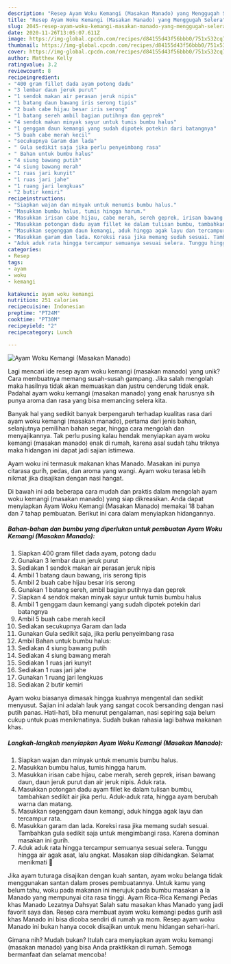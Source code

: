 ```yaml
---
description: "Resep Ayam Woku Kemangi (Masakan Manado) yang Menggugah Selera"
title: "Resep Ayam Woku Kemangi (Masakan Manado) yang Menggugah Selera"
slug: 2045-resep-ayam-woku-kemangi-masakan-manado-yang-menggugah-selera
date: 2020-11-26T13:05:07.611Z
image: https://img-global.cpcdn.com/recipes/d84155d43f56bbb0/751x532cq70/ayam-woku-kemangi-masakan-manado-foto-resep-utama.jpg
thumbnail: https://img-global.cpcdn.com/recipes/d84155d43f56bbb0/751x532cq70/ayam-woku-kemangi-masakan-manado-foto-resep-utama.jpg
cover: https://img-global.cpcdn.com/recipes/d84155d43f56bbb0/751x532cq70/ayam-woku-kemangi-masakan-manado-foto-resep-utama.jpg
author: Matthew Kelly
ratingvalue: 3.2
reviewcount: 8
recipeingredient:
- "400 gram fillet dada ayam potong dadu"
- "3 lembar daun jeruk purut"
- "1 sendok makan air perasan jeruk nipis"
- "1 batang daun bawang iris serong tipis"
- "2 buah cabe hijau besar iris serong"
- "1 batang sereh ambil bagian putihnya dan geprek"
- "4 sendok makan minyak sayur untuk tumis bumbu halus"
- "1 genggam daun kemangi yang sudah dipotek potekin dari batangnya"
- "5 buah cabe merah kecil"
- "secukupnya Garam dan lada"
- " Gula sedikit saja jika perlu penyeimbang rasa"
- " Bahan untuk bumbu halus"
- "4 siung bawang putih"
- "4 siung bawang merah"
- "1 ruas jari kunyit"
- "1 ruas jari jahe"
- "1 ruang jari lengkuas"
- "2 butir kemiri"
recipeinstructions:
- "Siapkan wajan dan minyak untuk menumis bumbu halus."
- "Masukkan bumbu halus, tumis hingga harum."
- "Masukkan irisan cabe hijau, cabe merah, sereh geprek, irisan bawang daun, daun jeruk purut dan air jeruk nipis. Aduk rata."
- "Masukkan potongan dadu ayam fillet ke dalam tulisan bumbu, tambahkan sedikit air jika perlu. Aduk-aduk rata, hingga ayam berubah warna dan matang."
- "Masukkan segenggam daun kemangi, aduk hingga agak layu dan tercampur rata."
- "Masukkan garam dan lada. Koreksi rasa jika memang sudah sesuai. Tambahkan gula sedikit saja untuk mengimbangi rasa. Karena dominan masakan ini gurih."
- "Aduk aduk rata hingga tercampur semuanya sesuai selera. Tunggu hingga air agak asat, lalu angkat. Masakan siap dihidangkan. Selamat menikmati 🥰"
categories:
- Resep
tags:
- ayam
- woku
- kemangi

katakunci: ayam woku kemangi 
nutrition: 251 calories
recipecuisine: Indonesian
preptime: "PT24M"
cooktime: "PT30M"
recipeyield: "2"
recipecategory: Lunch

---
```



![Ayam Woku Kemangi (Masakan Manado)](https://img-global.cpcdn.com/recipes/d84155d43f56bbb0/751x532cq70/ayam-woku-kemangi-masakan-manado-foto-resep-utama.jpg)

Lagi mencari ide resep ayam woku kemangi (masakan manado) yang unik? Cara membuatnya memang susah-susah gampang. Jika salah mengolah maka hasilnya tidak akan memuaskan dan justru cenderung tidak enak. Padahal ayam woku kemangi (masakan manado) yang enak harusnya sih punya aroma dan rasa yang bisa memancing selera kita.

Banyak hal yang sedikit banyak berpengaruh terhadap kualitas rasa dari ayam woku kemangi (masakan manado), pertama dari jenis bahan, selanjutnya pemilihan bahan segar, hingga cara mengolah dan menyajikannya. Tak perlu pusing kalau hendak menyiapkan ayam woku kemangi (masakan manado) enak di rumah, karena asal sudah tahu triknya maka hidangan ini dapat jadi sajian istimewa.

Ayam woku ini termasuk makanan khas Manado. Masakan ini punya citarasa gurih, pedas, dan aroma yang wangi. Ayam woku terasa lebih nikmat jika disajikan dengan nasi hangat.


Di bawah ini ada beberapa cara mudah dan praktis dalam mengolah ayam woku kemangi (masakan manado) yang siap dikreasikan. Anda dapat menyiapkan Ayam Woku Kemangi (Masakan Manado) memakai 18 bahan dan 7 tahap pembuatan. Berikut ini cara dalam menyiapkan hidangannya.

<!--inarticleads1-->

##### Bahan-bahan dan bumbu yang diperlukan untuk pembuatan Ayam Woku Kemangi (Masakan Manado):

1. Siapkan 400 gram fillet dada ayam, potong dadu
1. Gunakan 3 lembar daun jeruk purut
1. Sediakan 1 sendok makan air perasan jeruk nipis
1. Ambil 1 batang daun bawang, iris serong tipis
1. Ambil 2 buah cabe hijau besar iris serong
1. Gunakan 1 batang sereh, ambil bagian putihnya dan geprek
1. Siapkan 4 sendok makan minyak sayur untuk tumis bumbu halus
1. Ambil 1 genggam daun kemangi yang sudah dipotek potekin dari batangnya
1. Ambil 5 buah cabe merah kecil
1. Sediakan secukupnya Garam dan lada
1. Gunakan  Gula sedikit saja, jika perlu penyeimbang rasa
1. Ambil  Bahan untuk bumbu halus:
1. Sediakan 4 siung bawang putih
1. Sediakan 4 siung bawang merah
1. Sediakan 1 ruas jari kunyit
1. Sediakan 1 ruas jari jahe
1. Gunakan 1 ruang jari lengkuas
1. Sediakan 2 butir kemiri


Ayam woku biasanya dimasak hingga kuahnya mengental dan sedikit menyusut. Sajian ini adalah lauk yang sangat cocok bersanding dengan nasi putih panas. Hati-hati, bila menurut pengalaman, nasi sepiring saja belum cukup untuk puas menikmatinya. Sudah bukan rahasia lagi bahwa makanan khas. 

<!--inarticleads2-->

##### Langkah-langkah menyiapkan Ayam Woku Kemangi (Masakan Manado):

1. Siapkan wajan dan minyak untuk menumis bumbu halus.
1. Masukkan bumbu halus, tumis hingga harum.
1. Masukkan irisan cabe hijau, cabe merah, sereh geprek, irisan bawang daun, daun jeruk purut dan air jeruk nipis. Aduk rata.
1. Masukkan potongan dadu ayam fillet ke dalam tulisan bumbu, tambahkan sedikit air jika perlu. Aduk-aduk rata, hingga ayam berubah warna dan matang.
1. Masukkan segenggam daun kemangi, aduk hingga agak layu dan tercampur rata.
1. Masukkan garam dan lada. Koreksi rasa jika memang sudah sesuai. Tambahkan gula sedikit saja untuk mengimbangi rasa. Karena dominan masakan ini gurih.
1. Aduk aduk rata hingga tercampur semuanya sesuai selera. Tunggu hingga air agak asat, lalu angkat. Masakan siap dihidangkan. Selamat menikmati 🥰


Jika ayam tuturaga disajikan dengan kuah santan, ayam woku belanga tidak menggunakan santan dalam proses pembuatannya. Untuk kamu yang belum tahu, woku pada makanan ini merujuk pada bumbu masakan a la Manado yang mempunyai cita rasa tinggi. Ayam Rica-Rica Kemangi Pedas khas Manado Lezatnya Dahsyat Salah satu masakan khas Manado yang jadi favorit saya dan. Resep cara membuat ayam woku kemangi pedas gurih asli khas Manado ini bisa dicoba sendiri di rumah ya mom. Resep ayam woku Manado ini bukan hanya cocok disajikan untuk menu hidangan sehari-hari. 

Gimana nih? Mudah bukan? Itulah cara menyiapkan ayam woku kemangi (masakan manado) yang bisa Anda praktikkan di rumah. Semoga bermanfaat dan selamat mencoba!
